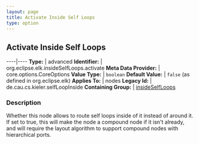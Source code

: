 ```yaml
---
layout: page
title: Activate Inside Self Loops
type: option
---
```

## Activate Inside Self Loops

----|----
**Type:** | advanced
**Identifier:** | org.eclipse.elk.insideSelfLoops.activate
**Meta Data Provider:** | core.options.CoreOptions
**Value Type:** | `boolean`
**Default Value:** | `false` (as defined in org.eclipse.elk)
**Applies To:** | nodes
**Legacy Id:** | de.cau.cs.kieler.selfLoopInside
**Containing Group:** | [insideSelfLoops](org-eclipse-elk-insideSelfLoops)

### Description

Whether this node allows to route self loops inside of it instead of around it. If set to true, this will make the node a compound node if it isn't already, and will require the layout algorithm to support compound nodes with hierarchical ports.
